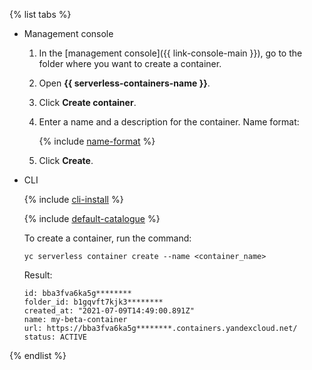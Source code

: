 {% list tabs %}

- Management console

  1. In the [management console]({{ link-console-main }}), go to the folder where you want to create a container.

  1. Open **{{ serverless-containers-name }}**.

  1. Click **Create container**.

  1. Enter a name and a description for the container. Name format:

      {% include [name-format](../../_includes/name-format.md) %}

  1. Click **Create**.

- CLI

  {% include [cli-install](../cli-install.md) %}

  {% include [default-catalogue](../default-catalogue.md) %}

  To create a container, run the command:

  ```
  yc serverless container create --name <container_name>
  ```

  Result:

  ```
  id: bba3fva6ka5g********
  folder_id: b1gqvft7kjk3********
  created_at: "2021-07-09T14:49:00.891Z"
  name: my-beta-container
  url: https://bba3fva6ka5g********.containers.yandexcloud.net/
  status: ACTIVE
  ```

{% endlist %}


